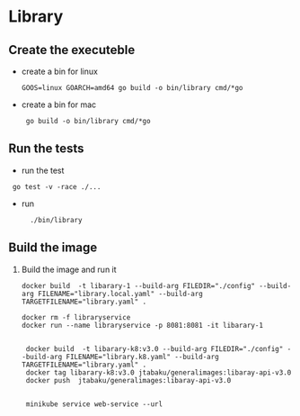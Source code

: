 # Library

## Create the executeble
- create a bin for linux
    ```
    GOOS=linux GOARCH=amd64 go build -o bin/library cmd/*go
    ```
- create a bin for mac
  ```
   go build -o bin/library cmd/*go
    ```
## Run the tests

  - run the test
  ```
   go test -v -race ./...
  ```
- run
  ```
    ./bin/library
  ```
## Build the image 
  1. Build the image and run it

       ``` shell
      docker build  -t libarary-1 --build-arg FILEDIR="./config" --build-arg FILENAME="library.local.yaml" --build-arg TARGETFILENAME="library.yaml" .

      docker rm -f libraryservice
      docker run --name libraryservice -p 8081:8081 -it libarary-1
     
     
        docker build  -t libarary-k8:v3.0 --build-arg FILEDIR="./config" --build-arg FILENAME="library.k8.yaml" --build-arg TARGETFILENAME="library.yaml" .
        docker tag libarary-k8:v3.0 jtabaku/generalimages:libaray-api-v3.0
        docker push  jtabaku/generalimages:libaray-api-v3.0


        minikube service web-service --url
     
     ```
